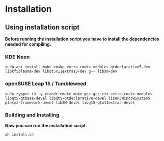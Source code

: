 Installation
============

## Using installation script

**Before running the installation script you have to install the dependencies needed for compiling.**


### KDE Neon

```
sudo apt install make cmake extra-cmake-modules qtdeclarative5-dev libkf5plasma-dev libqt5x11extras5-dev g++ libsm-dev
```

### openSUSE Leap 15 / Tumbleweed

```
sudo zypper in -y xrandr cmake make gcc gcc-c++ extra-cmake-modules libqt5-qtbase-devel libqt5-qtdeclarative-devel libKF5WindowSystem5 plasma-framework-devel libSM-devel libqt5-qtx11extras-devel
```

### Building and Installing

**Now you can run the installation script.**

```
sh install.sh
```

